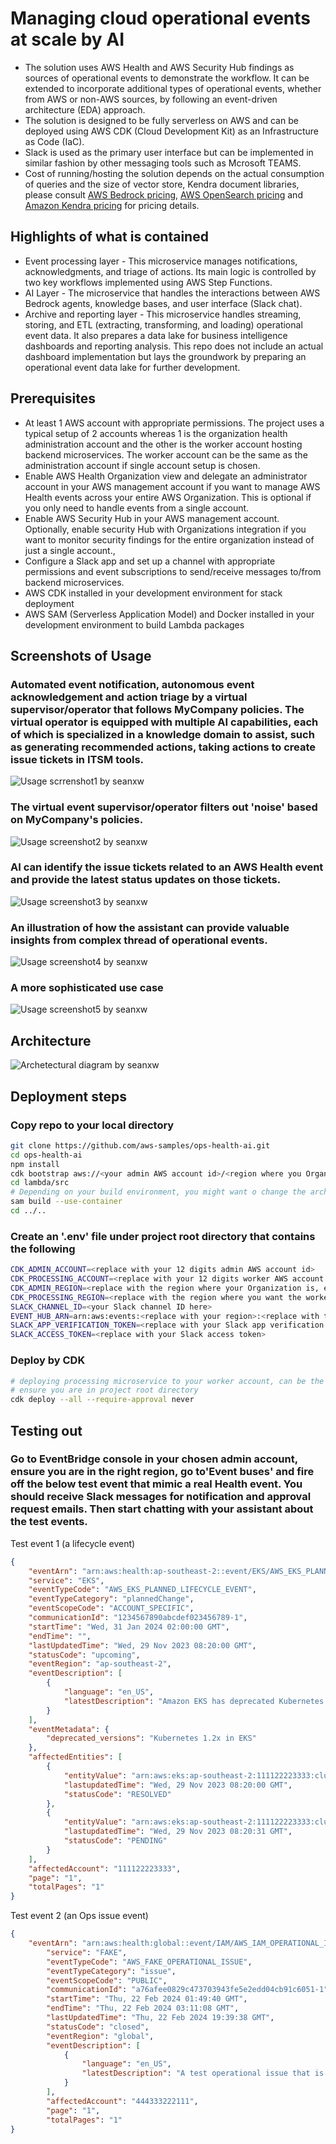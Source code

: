 # Managing cloud operational events at scale by AI

- The solution uses AWS Health and AWS Security Hub findings as sources of operational events to demonstrate the workflow. It can be extended to incorporate additional types of operational events, whether from AWS or non-AWS sources, by following an event-driven architecture (EDA) approach.
- The solution is designed to be fully serverless on AWS and can be deployed using AWS CDK (Cloud Development Kit) as an Infrastructure as Code (IaC).
- Slack is used as the primary user interface but can be implemented in similar fashion by other messaging tools such as Mcrosoft TEAMS.
- Cost of running/hosting the solution depends on the actual consumption of queries and the size of vector store, Kendra document libraries, please consult [AWS Bedrock pricing](https://aws.amazon.com/bedrock/pricing/), [AWS OpenSearch pricing](https://aws.amazon.com/opensearch-service/pricing/#Amazon_OpenSearch_Serverless) and [Amazon Kendra pricing](https://aws.amazon.com/kendra/pricing/) for pricing details. 

## Highlights of what is contained
- Event processing layer - This microservice manages notifications, acknowledgments, and triage of actions. Its main logic is controlled by two key workflows implemented using AWS Step Functions.
- AI Layer - The microservice that handles the interactions between AWS Bedrock agents, knowledge bases, and user interface (Slack chat).
- Archive and reporting layer - This microservice handles streaming, storing, and ETL (extracting, transforming, and loading) operational event data. It also prepares a data lake for business intelligence dashboards and reporting analysis. This repo does not include an actual dashboard implementation but lays the groundwork by preparing an operational event data lake for further development.

## Prerequisites
- At least 1 AWS account with appropriate permissions. The project uses a typical setup of 2 accounts whereas 1 is the organization health administration account and the other is the worker account hosting backend microservices. The worker account can be the same as the administration account if single account setup is chosen. 
- Enable AWS Health Organization view and delegate an administrator account in your AWS management account if you want to manage AWS Health events across your entire AWS Organization. This is optional if you only need to handle events from a single account.
- Enable AWS Security Hub in your AWS management account. Optionally, enable security Hub with Organizations integration  if you want to monitor security findings for the entire organization instead of just a single account.,
- Configure a Slack app and set up a channel with appropriate permissions and event subscriptions to send/receive messages to/from backend microservices.
- AWS CDK installed in your development environment for stack deployment
- AWS SAM (Serverless Application Model) and Docker installed in your development environment to build Lambda packages
  
## Screenshots of Usage
### Automated event notification, autonomous event acknowledgement and action triage by a virtual supervisor/operator that follows MyCompany policies. The virtual operator is equipped with multiple AI capabilities, each of which is specialized in a knowledge domain to assist, such as generating recommended actions, taking actions to create issue tickets in ITSM tools.
<img src="./screenshots/screenshot1.png"
  alt="Usage scrrenshot1 by seanxw">
</p>

### The virtual event supervisor/operator filters out 'noise' based on MyCompany's policies.
<img src="./screenshots/screenshot2.png"
  alt="Usage screenshot2 by seanxw">
</p>

### AI can identify the issue tickets related to an AWS Health event and provide the latest status updates on those tickets.
<img src="./screenshots/screenshot3.png"
  alt="Usage screenshot3 by seanxw">
</p>

### An illustration of how the assistant can provide valuable insights from complex thread of operational events.
<img src="./screenshots/screenshot4.png"
  alt="Usage screenshot4 by seanxw">
</p>

### A more sophisticated use case
<img src="./screenshots/screenshot5.png"
  alt="Usage screenshot5 by seanxw">
</p>

## Architecture
<p align="left">
<img src="./architecture.png"
  alt="Archetectural diagram by seanxw">
</p>

## Deployment steps
### Copy repo to your local directory
```zsh
git clone https://github.com/aws-samples/ops-health-ai.git
cd ops-health-ai
npm install
cdk bootstrap aws://<your admin AWS account id>/<region where you Organization is> aws://<your worker AWS account id>/<region where your worker services to be>
cd lambda/src
# Depending on your build environment, you might want o change the arch type to x84 or arm in lambda/src/template.yaml file before build 
sam build --use-container
cd ../..
```
### Create an '.env' file under project root directory that contains the following
```zsh
CDK_ADMIN_ACCOUNT=<replace with your 12 digits admin AWS account id>
CDK_PROCESSING_ACCOUNT=<replace with your 12 digits worker AWS account id. This account id is the same as the admin account id if using single account setup>
CDK_ADMIN_REGION=<replace with the region where your Organization is, e.g. us-east-1>
CDK_PROCESSING_REGION=<replace with the region where you want the worker services to be, e.g. us-east-1>
SLACK_CHANNEL_ID=<your Slack channel ID here>
EVENT_HUB_ARN=arn:aws:events:<replace with your region>:<replace with the worker service region>:event-bus/AiOpsStatefulStackAiOpsEventBus
SLACK_APP_VERIFICATION_TOKEN=<replace with your Slack app verification token>
SLACK_ACCESS_TOKEN=<replace with your Slack access token>
```
### Deploy by CDK
```zsh
# deploying processing microservice to your worker account, can be the same account as your admin account
# ensure you are in project root directory
cdk deploy --all --require-approval never
```
## Testing out
### Go to EventBridge console in your chosen admin account, ensure you are in the right region, go to'Event buses' and fire off the below test event that mimic a real Health event. You should receive Slack messages for notification and approval request emails. Then start chatting with your assistant about the test events.
Test event 1 (a lifecycle event)
```json
{
    "eventArn": "arn:aws:health:ap-southeast-2::event/EKS/AWS_EKS_PLANNED_LIFECYCLE_EVENT/Example1",
    "service": "EKS",
    "eventTypeCode": "AWS_EKS_PLANNED_LIFECYCLE_EVENT",
    "eventTypeCategory": "plannedChange",
    "eventScopeCode": "ACCOUNT_SPECIFIC",
    "communicationId": "1234567890abcdef023456789-1",
    "startTime": "Wed, 31 Jan 2024 02:00:00 GMT",
    "endTime": "",
    "lastUpdatedTime": "Wed, 29 Nov 2023 08:20:00 GMT",
    "statusCode": "upcoming",
    "eventRegion": "ap-southeast-2",
    "eventDescription": [
        {
            "language": "en_US",
            "latestDescription": "Amazon EKS has deprecated Kubernetes version 1.2x..."
        }
    ],
    "eventMetadata": {
        "deprecated_versions": "Kubernetes 1.2x in EKS"
    },
    "affectedEntities": [
        {
            "entityValue": "arn:aws:eks:ap-southeast-2:111122223333:cluster/example1",
            "lastupdatedTime": "Wed, 29 Nov 2023 08:20:00 GMT",
            "statusCode": "RESOLVED"
        },
        {
            "entityValue": "arn:aws:eks:ap-southeast-2:111122223333:cluster/example3",
            "lastupdatedTime": "Wed, 29 Nov 2023 08:20:31 GMT",
            "statusCode": "PENDING"
        }
    ],
    "affectedAccount": "111122223333",
    "page": "1",
    "totalPages": "1"
}
```

Test event 2 (an Ops issue event)
```json
{
    "eventArn": "arn:aws:health:global::event/IAM/AWS_IAM_OPERATIONAL_ISSUE/AWS_FAKE_OPERATIONAL_ISSUE_12345_ABCDEFGHIJK",
        "service": "FAKE",
        "eventTypeCode": "AWS_FAKE_OPERATIONAL_ISSUE",
        "eventTypeCategory": "issue",
        "eventScopeCode": "PUBLIC",
        "communicationId": "a76afee0829c473703943fe5e2edd04cb91c6051-1",
        "startTime": "Thu, 22 Feb 2024 01:49:40 GMT",
        "endTime": "Thu, 22 Feb 2024 03:11:08 GMT",
        "lastUpdatedTime": "Thu, 22 Feb 2024 19:39:38 GMT",
        "statusCode": "closed",
        "eventRegion": "global",
        "eventDescription": [
            {
                "language": "en_US",
                "latestDescription": "A test operational issue that is happening to your account."
            }
        ],
        "affectedAccount": "444333222111",
        "page": "1",
        "totalPages": "1"
}
```

